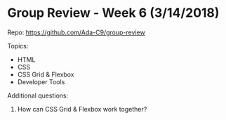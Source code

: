 # Group Review - Week 6 (3/14/2018)

Repo: https://github.com/Ada-C9/group-review

Topics:
* HTML
* CSS
* CSS Grid & Flexbox
* Developer Tools

Additional questions:
1. How can CSS Grid & Flexbox work together?
